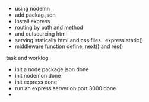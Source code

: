 - using nodemn
- add packag.json
- install express 
- routing by path and method
- and outsourcing html
- serving statically html and css files . express.static()
- middleware function define, next() and res()




task and worklog:
- init a node package.json                  done
- init nodemon                              done 
- init express                              done
- run an express server on port 3000        done
- 
